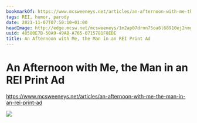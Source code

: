 ```yaml
---
bookmarkOf: https://www.mcsweeneys.net/articles/an-afternoon-with-me-the-man-in-an-rei-print-ad
tags: REI, humor, parody
date: 2021-11-07T07:50:10+01:00
headImage: http://edge.mcsw.net/mcsweeneys/1m2ap07drnn75oa6l68910ej2nmg
uuid: 48580E7B-50A9-49AB-A765-0715781F8EDE
title: An Afternoon with Me, the Man in an REI Print Ad
---
```

# An Afternoon with Me, the Man in an REI Print Ad

https://www.mcsweeneys.net/articles/an-afternoon-with-me-the-man-in-an-rei-print-ad

![](http://edge.mcsw.net/mcsweeneys/1m2ap07drnn75oa6l68910ej2nmg)
